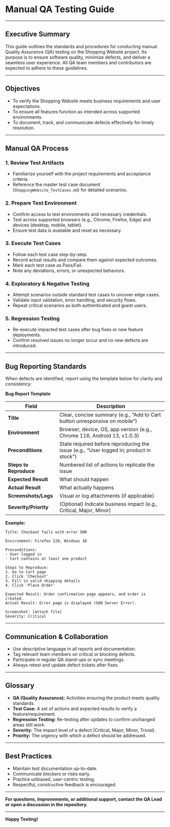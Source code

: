 # Manual QA Testing Guide

---

## Executive Summary

This guide outlines the standards and procedures for conducting manual Quality Assurance (QA) testing on the Shopping Website project. Its purpose is to ensure software quality, minimize defects, and deliver a seamless user experience. All QA team members and contributors are expected to adhere to these guidelines.

---

## Objectives

- To verify the Shopping Website meets business requirements and user expectations.
- To ensure all features function as intended across supported environments.
- To document, track, and communicate defects effectively for timely resolution.

---

## Manual QA Process

### 1. Review Test Artifacts

- Familiarize yourself with the project requirements and acceptance criteria.
- Reference the master test case document (`ShoppingWebsite_TestCases.md`) for detailed scenarios.

### 2. Prepare Test Environment

- Confirm access to test environments and necessary credentials.
- Test across supported browsers (e.g., Chrome, Firefox, Edge) and devices (desktop, mobile, tablet).
- Ensure test data is available and reset as necessary.

### 3. Execute Test Cases

- Follow each test case step-by-step.
- Record actual results and compare them against expected outcomes.
- Mark each test case as Pass/Fail.
- Note any deviations, errors, or unexpected behaviors.

### 4. Exploratory & Negative Testing

- Attempt scenarios outside standard test cases to uncover edge cases.
- Validate input validation, error handling, and security flows.
- Repeat critical scenarios as both authenticated and guest users.

### 5. Regression Testing

- Re-execute impacted test cases after bug fixes or new feature deployments.
- Confirm resolved issues no longer occur and no new defects are introduced.

---

## Bug Reporting Standards

When defects are identified, report using the template below for clarity and consistency:

**Bug Report Template**

| Field                | Description                                                                                 |
|----------------------|---------------------------------------------------------------------------------------------|
| **Title**            | Clear, concise summary (e.g., “Add to Cart button unresponsive on mobile”)                  |
| **Environment**      | Browser, device, OS, app version (e.g., Chrome 116, Android 13, v1.0.3)                     |
| **Preconditions**    | State required before reproducing the issue (e.g., “User logged in; product in stock”)      |
| **Steps to Reproduce** | Numbered list of actions to replicate the issue                                             |
| **Expected Result**  | What should happen                                                                          |
| **Actual Result**    | What actually happens                                                                       |
| **Screenshots/Logs** | Visual or log attachments (if applicable)                                                   |
| **Severity/Priority**| (Optional) Indicate business impact (e.g., Critical, Major, Minor)                          |

**Example:**

```
Title: Checkout fails with error 500

Environment: Firefox 120, Windows 10

Preconditions:
- User logged in
- Cart contains at least one product

Steps to Reproduce:
1. Go to Cart page
2. Click 'Checkout'
3. Fill in valid shipping details
4. Click 'Place Order'

Expected Result: Order confirmation page appears, and order is created.
Actual Result: Error page is displayed (500 Server Error).

Screenshot: [attach file]
Severity: Critical
```

---

## Communication & Collaboration

- Use descriptive language in all reports and documentation.
- Tag relevant team members on critical or blocking defects.
- Participate in regular QA stand-ups or sync meetings.
- Always retest and update defect tickets after fixes.

---

## Glossary

- **QA (Quality Assurance):** Activities ensuring the product meets quality standards.
- **Test Case:** A set of actions and expected results to verify a feature/requirement.
- **Regression Testing:** Re-testing after updates to confirm unchanged areas still work.
- **Severity:** The impact level of a defect (Critical, Major, Minor, Trivial).
- **Priority:** The urgency with which a defect should be addressed.

---

## Best Practices

- Maintain test documentation up-to-date.
- Communicate blockers or risks early.
- Practice unbiased, user-centric testing.
- Respectful, constructive feedback is encouraged.

---

**For questions, improvements, or additional support, contact the QA Lead or open a discussion in the repository.**

---

**Happy Testing!**
